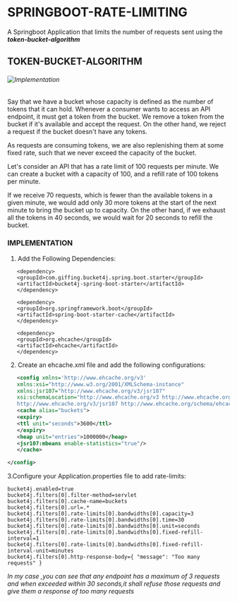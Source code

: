 # SPRINGBOOT-RATE-LIMITING
A Springboot Application that limits the number of requests sent using the _**token-bucket-algorithm**_


## TOKEN-BUCKET-ALGORITHM

###### ![Implementation](https://res.cloudinary.com/practicaldev/image/fetch/s---7rfL-zJ--/c_limit%2Cf_auto%2Cfl_progressive%2Cq_auto%2Cw_880/https://dev-to-uploads.s3.amazonaws.com/i/mkifh9c3ze4i9ir5j4mo.png)


Say that we have a bucket whose capacity is defined as the number of tokens that it can hold. Whenever a consumer wants to access an API endpoint, it must get a token from the bucket. We remove a token from the bucket if it's available and accept the request. On the other hand, we reject a request if the bucket doesn't have any tokens.

As requests are consuming tokens, we are also replenishing them at some fixed rate, such that we never exceed the capacity of the bucket.

Let's consider an API that has a rate limit of 100 requests per minute. We can create a bucket with a capacity of 100, and a refill rate of 100 tokens per minute.

If we receive 70 requests, which is fewer than the available tokens in a given minute, we would add only 30 more tokens at the start of the next minute to bring the bucket up to capacity. On the other hand, if we exhaust all the tokens in 40 seconds, we would wait for 20 seconds to refill the bucket.

### IMPLEMENTATION
1. Add the Following Dependencies:

``` maven
   <dependency>
   <groupId>com.giffing.bucket4j.spring.boot.starter</groupId>
   <artifactId>bucket4j-spring-boot-starter</artifactId>
   </dependency>

   <dependency>
   <groupId>org.springframework.boot</groupId>
   <artifactId>spring-boot-starter-cache</artifactId>
   </dependency>

   <dependency>
   <groupId>org.ehcache</groupId>
   <artifactId>ehcache</artifactId>
   </dependency>
```

2. Create an ehcache.xml file and add the following configurations:
 
``` xml
   <config xmlns='http://www.ehcache.org/v3'
   xmlns:xsi="http://www.w3.org/2001/XMLSchema-instance"
   xmlns:jsr107="http://www.ehcache.org/v3/jsr107"
   xsi:schemaLocation="http://www.ehcache.org/v3 http://www.ehcache.org/schema/ehcache-core-3.0.xsd
   http://www.ehcache.org/v3/jsr107 http://www.ehcache.org/schema/ehcache-107-ext-3.0.xsd">
   <cache alias="buckets">
   <expiry>
   <ttl unit="seconds">3600</ttl>
   </expiry>
   <heap unit="entries">1000000</heap>
   <jsr107:mbeans enable-statistics="true"/>
   </cache>

</config>
   ```

3.Configure your Application.properties file to add rate-limits:
``` properties
bucket4j.enabled=true
bucket4j.filters[0].filter-method=servlet
bucket4j.filters[0].cache-name=buckets
bucket4j.filters[0].url=.*
bucket4j.filters[0].rate-limits[0].bandwidths[0].capacity=3
bucket4j.filters[0].rate-limits[0].bandwidths[0].time=30
bucket4j.filters[0].rate-limits[0].bandwidths[0].unit=seconds
bucket4j.filters[0].rate-limits[0].bandwidths[0].fixed-refill-interval=1
bucket4j.filters[0].rate-limits[0].bandwidths[0].fixed-refill-interval-unit=minutes
bucket4j.filters[0].http-response-body={ "message": "Too many requests" }
```

_In my case ,you can see that any endpoint has a maximum of 3 requests and when exceeded within 30 seconds,it shall refuse those requests and give them a response of too many requests_



